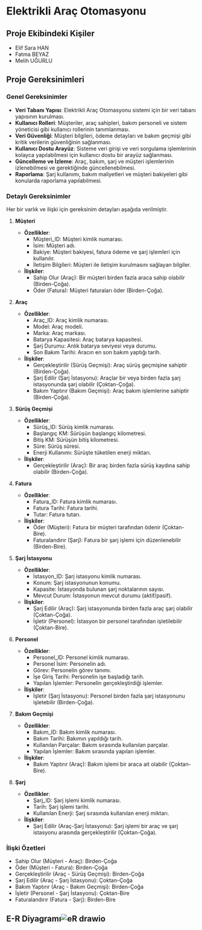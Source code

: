 # Elektrikli Araç Otomasyonu

## Proje Ekibindeki Kişiler
- Elif Sara HAN
- Fatma BEYAZ
- Melih UĞURLU

## Proje Gereksinimleri

### Genel Gereksinimler
- **Veri Tabanı Yapısı**: Elektrikli Araç Otomasyonu sistemi için bir veri tabanı yapısının kurulması.
- **Kullanıcı Rolleri**: Müşteriler, araç sahipleri, bakım personeli ve sistem yöneticisi gibi kullanıcı rollerinin tanımlanması.
- **Veri Güvenliği**: Müşteri bilgileri, ödeme detayları ve bakım geçmişi gibi kritik verilerin güvenliğinin sağlanması.
- **Kullanıcı Dostu Arayüz**: Sisteme veri girişi ve veri sorgulama işlemlerinin kolayca yapılabilmesi için kullanıcı dostu bir arayüz sağlanması.
- **Güncelleme ve İzleme**: Araç, bakım, şarj ve müşteri işlemlerinin izlenebilmesi ve gerektiğinde güncellenebilmesi.
- **Raporlama**: Şarj kullanımı, bakım maliyetleri ve müşteri bakiyeleri gibi konularda raporlama yapılabilmesi.

### Detaylı Gereksinimler
Her bir varlık ve ilişki için gereksinim detayları aşağıda verilmiştir.

1. **Müşteri**
   - **Özellikler**:
     - Müşteri_ID: Müşteri kimlik numarası.
     - İsim: Müşteri adı.
     - Bakiye: Müşteri bakiyesi, fatura ödeme ve şarj işlemleri için kullanılır.
     - İletişim Bilgileri: Müşteri ile iletişim kurulmasını sağlayan bilgiler.
   - **İlişkiler**:
     - Sahip Olur (Araç): Bir müşteri birden fazla araca sahip olabilir (Birden-Çoğa).
     - Öder (Fatura): Müşteri faturaları öder (Birden-Çoğa).

2. **Araç**
   - **Özellikler**:
     - Araç_ID: Araç kimlik numarası.
     - Model: Araç modeli.
     - Marka: Araç markası.
     - Batarya Kapasitesi: Araç batarya kapasitesi.
     - Şarj Durumu: Anlık batarya seviyesi veya durumu.
     - Son Bakım Tarihi: Aracın en son bakım yaptığı tarih.
   - **İlişkiler**:
     - Gerçekleştirilir (Sürüş Geçmişi): Araç sürüş geçmişine sahiptir (Birden-Çoğa).
     - Şarj Edilir (Şarj İstasyonu): Araçlar bir veya birden fazla şarj istasyonunda şarj olabilir (Çoktan-Çoğa).
     - Bakım Yaptırır (Bakım Geçmişi): Araç bakım işlemlerine sahiptir (Birden-Çoğa).

3. **Sürüş Geçmişi**
   - **Özellikler**:
     - Sürüş_ID: Sürüş kimlik numarası.
     - Başlangıç KM: Sürüşün başlangıç kilometresi.
     - Bitiş KM: Sürüşün bitiş kilometresi.
     - Süre: Sürüş süresi.
     - Enerji Kullanımı: Sürüşte tüketilen enerji miktarı.
   - **İlişkiler**:
     - Gerçekleştirilir (Araç): Bir araç birden fazla sürüş kaydına sahip olabilir (Birden-Çoğa).

4. **Fatura**
   - **Özellikler**:
     - Fatura_ID: Fatura kimlik numarası.
     - Fatura Tarihi: Fatura tarihi.
     - Tutar: Fatura tutarı.
   - **İlişkiler**:
     - Öder (Müşteri): Fatura bir müşteri tarafından ödenir (Çoktan-Bire).
     - Faturalandırır (Şarj): Fatura bir şarj işlemi için düzenlenebilir (Birden-Bire).

5. **Şarj İstasyonu**
   - **Özellikler**:
     - İstasyon_ID: Şarj istasyonu kimlik numarası.
     - Konum: Şarj istasyonunun konumu.
     - Kapasite: İstasyonda bulunan şarj noktalarının sayısı.
     - Mevcut Durum: İstasyonun mevcut durumu (aktif/pasif).
   - **İlişkiler**:
     - Şarj Edilir (Araç): Şarj istasyonunda birden fazla araç şarj olabilir (Çoktan-Çoğa).
     - İşletir (Personel): İstasyon bir personel tarafından işletilebilir (Çoktan-Bire).

6. **Personel**
   - **Özellikler**:
     - Personel_ID: Personel kimlik numarası.
     - Personel İsim: Personelin adı.
     - Görev: Personelin görev tanımı.
     - İşe Giriş Tarihi: Personelin işe başladığı tarih.
     - Yapılan İşlemler: Personelin gerçekleştirdiği işlemler.
   - **İlişkiler**:
     - İşletir (Şarj İstasyonu): Personel birden fazla şarj istasyonunu işletebilir (Birden-Çoğa).

7. **Bakım Geçmişi**
   - **Özellikler**:
     - Bakım_ID: Bakım kimlik numarası.
     - Bakım Tarihi: Bakımın yapıldığı tarih.
     - Kullanılan Parçalar: Bakım sırasında kullanılan parçalar.
     - Yapılan İşlemler: Bakım sırasında yapılan işlemler.
   - **İlişkiler**:
     - Bakım Yaptırır (Araç): Bakım işlemi bir araca ait olabilir (Çoktan-Bire).

8. **Şarj**
   - **Özellikler**:
     - Şarj_ID: Şarj işlemi kimlik numarası.
     - Tarih: Şarj işlemi tarihi.
     - Kullanılan Enerji: Şarj sırasında kullanılan enerji miktarı.
   - **İlişkiler**:
     - Şarj Edilir (Araç-Şarj İstasyonu): Şarj işlemi bir araç ve şarj istasyonu arasında gerçekleştirilir (Çoktan-Çoğa).

### İlişki Özetleri
- Sahip Olur (Müşteri - Araç): Birden-Çoğa
- Öder (Müşteri - Fatura): Birden-Çoğa
- Gerçekleştirilir (Araç - Sürüş Geçmişi): Birden-Çoğa
- Şarj Edilir (Araç - Şarj İstasyonu): Çoktan-Çoğa
- Bakım Yaptırır (Araç - Bakım Geçmişi): Birden-Çoğa
- İşletir (Personel - Şarj İstasyonu): Çoktan-Bire
- Faturalandırır (Fatura - Şarj): Birden-Bire

## E-R Diyagramı![eR drawio](https://github.com/user-attachments/assets/d8b84458-fe98-45a5-815a-2b3a36dd4023)

